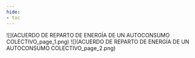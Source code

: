 ```yaml
---
hide:
- toc
---
```

![](ACUERDO DE REPARTO DE ENERGÍA DE UN AUTOCONSUMO COLECTIVO_page_1.png)
![](ACUERDO DE REPARTO DE ENERGÍA DE UN AUTOCONSUMO COLECTIVO_page_2.png)

 <style> 
body {
background-image: url('https://github.com/asolear/assets/blob/master/imgs/fondo3.jpg?raw=true'); 
background-repeat: no-repeat; 
background-attachment: fixed; /* background-size: cover; */ 
background-size: 100% 100%;
}
</style> 
